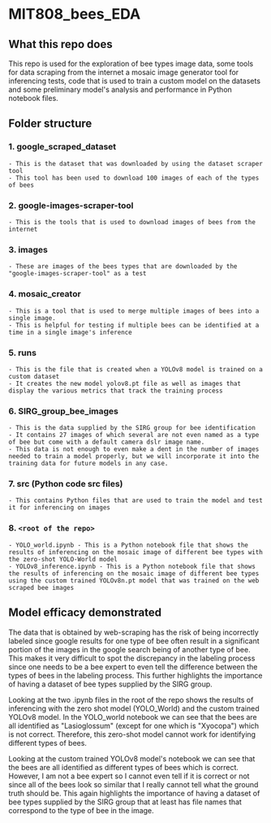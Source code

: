# MIT808_bees_EDA

## What this repo does

This repo is used for the exploration of bee types image data, some tools for data scraping from the internet a mosaic image generator tool for inferencing tests, code that is used to train a custom model on the datasets and some preliminary model's analysis and performance in Python notebook files.

## Folder structure

### 1. google_scraped_dataset
    - This is the dataset that was downloaded by using the dataset scraper tool
    - This tool has been used to download 100 images of each of the types of bees

### 2. google-images-scraper-tool
    - This is the tools that is used to download images of bees from the internet

### 3. images
    - These are images of the bees types that are downloaded by the "google-images-scraper-tool" as a test

### 4. mosaic_creator
    - This is a tool that is used to merge multiple images of bees into a single image.
    - This is helpful for testing if multiple bees can be identified at a time in a single image's inference

### 5. runs
    - This is the file that is created when a YOLOv8 model is trained on a custom dataset
    - It creates the new model yolov8.pt file as well as images that display the various metrics that track the training process

### 6. SIRG_group_bee_images
    - This is the data supplied by the SIRG group for bee identification
    - It contains 27 images of which several are not even named as a type of bee but come with a default camera dslr image name.
    - This data is not enough to even make a dent in the number of images needed to train a model properly, but we will incorporate it into the training data for future models in any case.

### 7. src (Python code src files)
    - This contains Python files that are used to train the model and test it for inferencing on images

### 8. `<root of the repo>`
    - YOLO_world.ipynb - This is a Python notebook file that shows the results of inferencing on the mosaic image of different bee types with the zero-shot YOLO-World model
    - YOLOv8_inference.ipynb - This is a Python notebook file that shows the results of inferencing on the mosaic image of different bee types using the custom trained YOLOv8n.pt model that was trained on the web scraped bee images

## Model efficacy demonstrated

The data that is obtained by web-scraping has the risk of being incorrectly labeled since google results for one type of bee often result in a significant portion of the images in the google search being of another type of bee. This makes it very difficult to spot the discrepancy in the labeling process since one needs to be a bee expert to even tell the difference between the types of bees in the labeling process. This further highlights the importance of having a dataset of bee types supplied by the SIRG group.   

Looking at the two .ipynb files in the root of the repo shows the results of inferencing with the zero shot model (YOLO_World) and the custom trained YOLOv8 model. In the YOLO_world notebook we can see that the bees are all identified as "Lasioglossum" (except for one which is "Xyocopa") which is not correct. Therefore, this zero-shot model cannot work for identifying different types of bees.   

Looking at the custom trained YOLOv8 model's notebook we can see that the bees are all identified as different types of bees which is correct. However, I am not a bee expert so I cannot even tell if it is correct or not since all of the bees look so similar that I really cannot tell what the ground truth should be. This again highlights the importance of having a dataset of bee types supplied by the SIRG group that at least has file names that correspond to the type of bee in the image.
